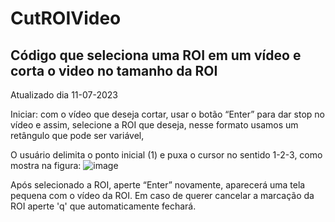 # CutROIVideo 
## Código que seleciona uma ROI em um vídeo e corta o video no tamanho da ROI
Atualizado dia 11-07-2023

Iniciar: com o vídeo que deseja cortar, usar o botão “Enter” para dar stop no vídeo e assim, selecione a ROI que deseja, 
nesse formato usamos um retângulo que pode ser variável,

O usuário delimita o ponto inicial (1) e puxa o cursor no sentido 1-2-3, como mostra na figura:
![image](https://github.com/Photobiomedical-Instrumentation-Group/CutROIVideo/assets/32850913/0c70ed49-d54a-4902-91ca-fdaa869f0ceb)

Após selecionado a ROI, aperte “Enter” novamente, aparecerá uma tela pequena com o vídeo da ROI.
Em caso de querer cancelar a marcação da ROI aperte 'q' que automaticamente fechará. 

